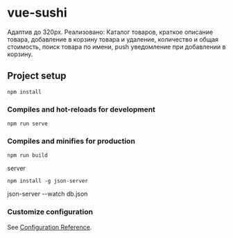 # vue-sushi
Адаптив до 320px.
Реализовано: 
Каталог товаров, краткое описание товара, добавление в корзину товара и удаление, количество и общая стоимость, поиск товара по имени, push уведомление при добавлении в корзину.  
## Project setup
```
npm install
```

### Compiles and hot-reloads for development
```
npm run serve
```

### Compiles and minifies for production
```
npm run build
```
server 
```
npm install -g json-server
```
json-server --watch db.json

### Customize configuration
See [Configuration Reference](https://cli.vuejs.org/config/).
